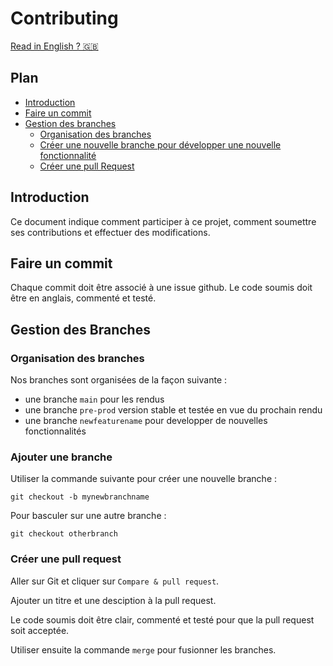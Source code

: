 # Contributing

[Read in English ? 🇬🇧](https://github.com/PNS-Conception/cookiefactory-20-21-team-l/blob/master/CONTRIBUTING.md)

## Plan
* [Introduction](#Introduction)
* [Faire un commit](#Faire-un-commit)
* [Gestion des branches](#Gestion-des-Branches)
  * [Organisation des branches](#Organisation-des-branches)
  * [Créer une nouvelle branche pour développer une nouvelle fonctionnalité](#Ajouter-une-branche)
  * [Créer une pull Request](#Créer-une-pull-request)

## Introduction
Ce document indique comment participer à ce projet, comment soumettre ses contributions et effectuer des modifications.

## Faire un commit
Chaque commit doit être associé à une issue github. Le code soumis doit être en anglais, commenté et testé.


## Gestion des Branches
  ### Organisation des branches
  Nos branches sont organisées de la façon suivante : 
  * une branche `main` pour les rendus
  * une branche `pre-prod` version stable et testée en vue du prochain rendu
  * une branche `newfeaturename` pour developper de nouvelles fonctionnalités
  
  ### Ajouter une branche
  Utiliser la commande suivante pour créer une nouvelle branche : 
  
  ```
  git checkout -b mynewbranchname
  ```
  
  Pour basculer sur une autre branche : 
  
  ```
  git checkout otherbranch
  ```
 
  
  ### Créer une pull request
  Aller sur Git et cliquer sur `Compare & pull request`.
  
  Ajouter un titre et une desciption à la pull request.
  
  Le code soumis doit être clair, commenté et testé pour que la pull request soit acceptée.
  
  Utiliser ensuite la commande `merge` pour fusionner les branches.
